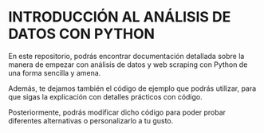# INTRODUCCIÓN AL ANÁLISIS DE DATOS CON PYTHON

En este repositorio, podrás encontrar documentación detallada sobre la manera de empezar con análisis de datos y web scraping con Python de una forma sencilla y amena. 

Además, te dejamos también el código de ejemplo que podrás utilizar, para que sigas la explicación con detalles prácticos con código. 

Posteriormente, podrás modificar dicho código para poder probar diferentes alternativas o personalizarlo a tu gusto.
